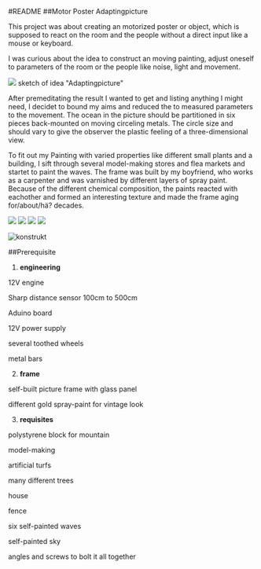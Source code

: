#README
##Motor Poster Adaptingpicture

This project was about creating an motorized poster or object, which is supposed to react on the room and the people without a direct input like a mouse or keyboard. 

I was curious about the idea to construct an moving painting, adjust oneself to parameters of the room or the people like noise, light and movement. 

![](https://cloud.githubusercontent.com/assets/12065257/10164096/eaa823b2-66b7-11e5-8826-851757a26c89.jpg)
sketch of idea "Adaptingpicture"

After premeditating the result I wanted to get and listing anything I might need, I decidet to bound my aims and reduced the to measured parameters to the movement. The ocean in the picture should be partitioned in six pieces back-mounted on moving circeling metals. The circle size and should vary to give the observer the plastic feeling of a three-dimensional view. 

To fit out my Painting with varied properties like different small plants and a building, I sift through several model-making stores and flea markets and startet to paint the waves. 
The frame was built by my boyfriend, who works as a carpenter and was varnished by different layers of spray paint. Because of the different	chemical composition, the paints reacted with eachother and formed an interesting texture and made the frame aging for/about/hä? decades.


![](https://cloud.githubusercontent.com/assets/12065257/10168354/af248f6e-66cc-11e5-89e2-579495d0504a.jpg)
![](https://cloud.githubusercontent.com/assets/12065257/10168349/aed57b7c-66cc-11e5-80bc-765a8962a4ba.jpg)
![](https://cloud.githubusercontent.com/assets/12065257/10168351/aedaa9a8-66cc-11e5-828a-787340365966.jpg)
![](https://cloud.githubusercontent.com/assets/12065257/10168352/aedc88e0-66cc-11e5-99fc-a6ae610ad7af.jpg)

![konstrukt](https://cloud.githubusercontent.com/assets/12065257/10169287/b0b83d04-66d0-11e5-85b6-81ceee8c2686.gif)


##Prerequisite

1. **engineering**

  12V engine
  
  Sharp distance sensor 100cm to 500cm 
  
  Aduino board
  
  12V power supply
  
  several toothed wheels 
  
  metal bars
  

2. **frame**

  self-built picture frame with glass panel
  
  different gold spray-paint for vintage look


3. **requisites**

  polystyrene block for mountain
  
  model-making
  
  artificial turfs
  
  many different trees
  
  house
  
  fence
  
  six self-painted waves
  
  self-painted sky
  
  angles and screws to bolt it all together
